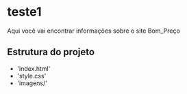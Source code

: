 # teste1
Aqui você vai encontrar informações sobre o site Bom_Preço

## Estrutura do projeto

- 'index.html'
- 'style.css'
- 'imagens/'
